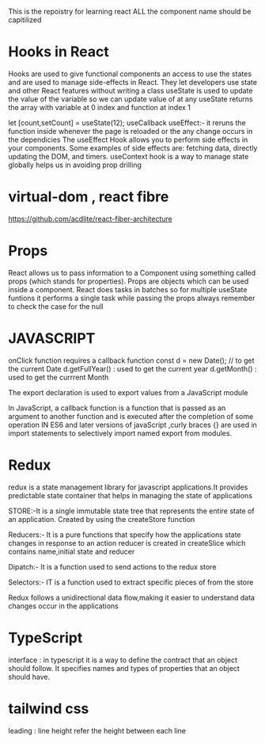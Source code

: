 This is the repoistry for learning react 
ALL the component name should be capitilized
# Hooks in React 
Hooks are used to give functional components an access to use the states and are used to manage side-effects in React. They let developers use state and other React features without writing a class 
useState is used to update the value of the variable so we can update value of at any 
useState returns the array with variable at 0 index and function at index 1

let [count,setCount] = useState(12);
useCallback
useEffect:- it reruns the function inside whenever the page is reloaded or the any change occurs in the dependicies
The useEffect Hook allows you to perform side effects in your components.
Some examples of side effects are: fetching data, directly updating the DOM, and timers.
useContext hook is a way to manage state globally helps us in avoiding prop drilling
# virtual-dom , react fibre 
https://github.com/acdlite/react-fiber-architecture
# Props
React allows us to pass information to a Component using something called props (which stands for properties). Props are objects which can be used inside a component.
React does tasks in batches so for  multiple useState funtions  it performs a single task 
while passing the props always remember to check the case for the null



# JAVASCRIPT
onClick function requires a callback function 
const d = new Date(); // to get the current Date
d.getFullYear() : used to get the current year
d.getMonth()  : used to get the currrent Month

The export declaration is used to export values from a JavaScript module

In JavaScript, a callback function is a function that is passed as an argument to another function and is executed after the completion of some operation
IN ES6 and later versions of javaScript ,curly braces {} are used in import statements to selectively import named export from modules.

# Redux 
redux is a state management library for javascript applications.It provides predictable state container that helps in managing the state of applications

STORE:-It is a single immutable state tree that represents the entire state of an application. Created by using the createStore function

Reducers:- It is a pure functions that specify how the applications state changes in response to an action reducer is created in createSlice which contains name,initial state and reducer

Dipatch:- It is a function used to send actions to the redux store 

Selectors:- IT is a function used to extract specific pieces of from the store 

Redux follows a unidirectional data flow,making it easier to understand data changes occur in the applications

# TypeScript
interface : in typescript it is a way to define the contract that an object should follow. It specifies names and types of properties that an object should have.
# tailwind css
leading : line height refer the height between each line
